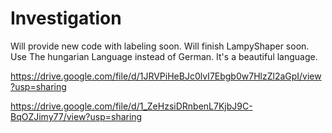 # Investigation
Will provide new code with labeling soon.
Will finish LampyShaper soon. 
Use The hungarian Language instead of German. It's a beautiful language.

https://drive.google.com/file/d/1JRVPiHeBJc0lvI7Ebgb0w7HlzZl2aGpI/view?usp=sharing

https://drive.google.com/file/d/1_ZeHzsiDRnbenL7KjbJ9C-BqOZJimy77/view?usp=sharing

